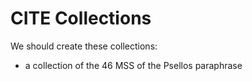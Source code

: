 # CITE Collections #

We should create these collections:

- a collection of the 46 MSS of the Psellos paraphrase 

